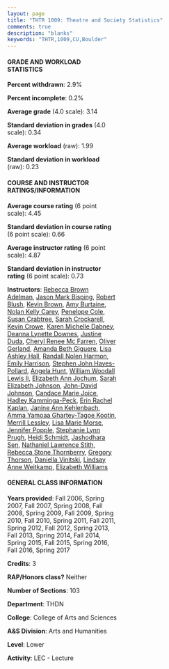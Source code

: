 ```yaml
---
layout: page
title: "THTR 1009: Theatre and Society Statistics"
comments: true
description: "blanks"
keywords: "THTR,1009,CU,Boulder"
---
```

<head>
<script src="https://ajax.googleapis.com/ajax/libs/jquery/2.1.3/jquery.min.js"></script>
<script src="https://dl.dropboxusercontent.com/s/pc42nxpaw1ea4o9/highcharts.js?dl=0"></script>
<!-- <script src="../assets/js/highcharts.js"></script> -->
<style type="text/css">@font-face {
	font-family: "Bebas Neue";
	src: url(https://www.filehosting.org/file/details/544349/BebasNeue Regular.otf) format("opentype");
	}
	h1.Bebas { 
		font-family: "Bebas Neue", Verdana, Tahoma;
	}
</style>
</head>
<body>
	<div id="container" style="float: right; width: 45%; height: 88%; margin-left: 2.5%; margin-right: 2.5%;"></div>
	<script language="JavaScript">
		$(document).ready(function() {
		var chart = {type: 'column'};
		var title = {text: 'Grade Distribution'};
		var xAxis = {categories: ['A','B','C','D','F'],crosshair: true};
		var yAxis = {min: 0,title: {text: 'Percentage'}};
		var tooltip = {headerFormat: '<center><b><span style="font-size:20px">{point.key}</span></b></center>',
		               pointFormat: '<td style="padding:0"><b>{point.y:.1f}%</b></td>',
		               footerFormat: '</table>',shared: true,useHTML: true};
		var plotOptions = {column: {pointPadding: 0.0,borderWidth: 0}};  
		var credits = {enabled: false};var series= [{name: 'Percent',data: [45.04,35.8,13.13,3.34,2.69,]}];
		var json = {};
		json.chart = chart;
		json.title = title;
		json.tooltip = tooltip;
		json.xAxis = xAxis;
		json.yAxis = yAxis;  
		json.series = series;
		json.plotOptions = plotOptions;  
		json.credits = credits;
		$('#container').highcharts(json);
	});
	</script>
</body>
			   
#### GRADE AND WORKLOAD STATISTICS

**Percent withdrawn**: 2.9%

**Percent incomplete**: 0.2%

**Average grade** (4.0 scale): 3.14

**Standard deviation in grades** (4.0 scale): 0.34

**Average workload** (raw): 1.99

**Standard deviation in workload** (raw): 0.23

#### COURSE AND INSTRUCTOR RATINGS/INFORMATION

**Average course rating** (6 point scale): 4.45

**Standard deviation in course rating** (6 point scale): 0.66

**Average instructor rating** (6 point scale): 4.87

**Standard deviation in instructor rating** (6 point scale): 0.73

**Instructors**: <a href='../../instructors/Rebecca_Brown_Adelman'>Rebecca Brown Adelman</a>, <a href='../../instructors/Jason_Mark_Bisping'>Jason Mark Bisping</a>, <a href='../../instructors/Robert_Blush'>Robert Blush</a>, <a href='../../instructors/Kevin_Brown'>Kevin Brown</a>, <a href='../../instructors/Amy_Burtaine'>Amy Burtaine</a>, <a href='../../instructors/Nolan_Kelly_Carey'>Nolan Kelly Carey</a>, <a href='../../instructors/Penelope_Cole'>Penelope Cole</a>, <a href='../../instructors/Susan_Crabtree'>Susan Crabtree</a>, <a href='../../instructors/Sarah_Crockarell'>Sarah Crockarell</a>, <a href='../../instructors/Kevin_Crowe'>Kevin Crowe</a>, <a href='../../instructors/Karen_Michelle_Dabney'>Karen Michelle Dabney</a>, <a href='../../instructors/Deanna_Lynette_Downes'>Deanna Lynette Downes</a>, <a href='../../instructors/Justine_Duda'>Justine Duda</a>, <a href='../../instructors/Cheryl_Renee_Mc_Farren'>Cheryl Renee Mc Farren</a>, <a href='../../instructors/Oliver_Gerland'>Oliver Gerland</a>, <a href='../../instructors/Amanda_Beth_Giguere'>Amanda Beth Giguere</a>, <a href='../../instructors/Lisa_Ashley_Hall'>Lisa Ashley Hall</a>, <a href='../../instructors/Randall_Nolen_Harmon'>Randall Nolen Harmon</a>, <a href='../../instructors/Emily_Harrison'>Emily Harrison</a>, <a href='../../instructors/Stephen_John_Hayes-Pollard'>Stephen John Hayes-Pollard</a>, <a href='../../instructors/Angela_Hunt'>Angela Hunt</a>, <a href='../../instructors/William_Woodall_Lewis_Ii'>William Woodall Lewis Ii</a>, <a href='../../instructors/Elizabeth_Ann_Jochum'>Elizabeth Ann Jochum</a>, <a href='../../instructors/Sarah_Elizabeth_Johnson'>Sarah Elizabeth Johnson</a>, <a href='../../instructors/John-David_Johnson'>John-David Johnson</a>, <a href='../../instructors/Candace_Marie_Joice'>Candace Marie Joice</a>, <a href='../../instructors/Hadley_Kamminga-Peck'>Hadley Kamminga-Peck</a>, <a href='../../instructors/Erin_Rachel_Kaplan'>Erin Rachel Kaplan</a>, <a href='../../instructors/Janine_Ann_Kehlenbach'>Janine Ann Kehlenbach</a>, <a href='../../instructors/Amma_Yamoaa_Ghartey-Tagoe_Kootin'>Amma Yamoaa Ghartey-Tagoe Kootin</a>, <a href='../../instructors/Merrill_Lessley'>Merrill Lessley</a>, <a href='../../instructors/Lisa_Marie_Morse'>Lisa Marie Morse</a>, <a href='../../instructors/Jennifer_Popple'>Jennifer Popple</a>, <a href='../../instructors/Stephanie_Lynn_Prugh'>Stephanie Lynn Prugh</a>, <a href='../../instructors/Heidi_Schmidt'>Heidi Schmidt</a>, <a href='../../instructors/Jashodhara_Sen'>Jashodhara Sen</a>, <a href='../../instructors/Nathaniel_Lawrence_Stith'>Nathaniel Lawrence Stith</a>, <a href='../../instructors/Rebecca_Stone_Thornberry'>Rebecca Stone Thornberry</a>, <a href='../../instructors/Gregory_Thorson'>Gregory Thorson</a>, <a href='../../instructors/Daniella_Vinitski'>Daniella Vinitski</a>, <a href='../../instructors/Lindsay_Anne_Weitkamp'>Lindsay Anne Weitkamp</a>, <a href='../../instructors/Elizabeth_Williams'>Elizabeth Williams</a>

#### GENERAL CLASS INFORMATION

**Years provided**: Fall 2006, Spring 2007, Fall 2007, Spring 2008, Fall 2008, Spring 2009, Fall 2009, Spring 2010, Fall 2010, Spring 2011, Fall 2011, Spring 2012, Fall 2012, Spring 2013, Fall 2013, Spring 2014, Fall 2014, Spring 2015, Fall 2015, Spring 2016, Fall 2016, Spring 2017

**Credits**: 3

**RAP/Honors class?** Neither

**Number of Sections**: 103

**Department**: THDN

**College**: College of Arts and Sciences

**A&S Division**: Arts and Humanities

**Level**: Lower

**Activity**: LEC - Lecture
